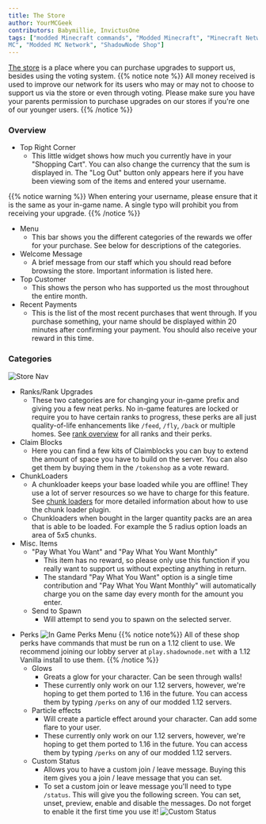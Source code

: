 ```yaml
---
title: The Store
author: YourMCGeek
contributors: Babymillie, InvictusOne
tags: ["modded Minecraft commands", "Modded Minecraft", "Minecraft Network", "ShadowNode", "ShadowNode Modded", "Modded
MC", "Modded MC Network", "ShadowNode Shop"]
---
```


<a href="https://shop.shadownode.net/" target="_blank">The store</a> is a place where you can purchase upgrades to support us, besides using the voting system. 
{{% notice note %}}
All money received is used to improve our network for its users who may or may not to choose to support us via the store or even through voting. Please make sure you have your parents permission to purchase upgrades on our stores if you're one of our younger users.
{{% /notice %}}

### Overview

- Top Right Corner
    - This little widget shows how much you currently have in your "Shopping Cart". You can also change the currency that the sum is displayed in.  The "Log Out" button only appears here if you have been viewing som of the items and entered your username.
    
{{% notice warning %}}
When entering your username, please ensure that it is the same as your in-game name. A single typo will prohibit you from receiving your upgrade.
{{% /notice %}}
- Menu
    - This bar shows you the different categories of the rewards we offer for your purchase. See below for descriptions of the categories. 
- Welcome Message
    - A brief message from our staff which you should read before browsing the store. Important information is listed here.
- Top Customer 
    - This shows the person who has supported us the most throughout the entire month.
- Recent Payments
    - This is the list of the most recent purchases that went through. If you purchase something, your name should be displayed within 20 minutes after confirming your payment. You should also receive your reward in this time. 

### Categories

![Store Nav](/assets/images/store/store_nav.png)
- Ranks/Rank Upgrades
    - These two categories are for changing your in-game prefix and giving you a few neat perks. No in-game features are locked or require you to have certain ranks to progress, these perks are all just quality-of-life enhancements like ```/feed```, ``/fly``, ``/back`` or multiple homes. See [rank overview](/server-info/ranks/) for all ranks and their perks.
- Claim Blocks
    - Here you can find a few kits of Claimblocks you can buy to extend the amount of space you have to build on the server. You can also get them by buying them in the ``/tokenshop`` as a vote reward.
- ChunkLoaders
    - A chunkloader keeps your base loaded while you are offline! They use a lot of server resources so we have to charge for this feature. See [chunk loaders](/home/guides/chunkloaders) for more detailed information about how to use the chunk loader plugin.
    - Chunkloaders when bought in the larger quantity packs are an area that is able to be loaded. For example the 5 radius option loads an area of 5x5 chunks.
- Misc. Items
    - "Pay What You Want" and "Pay What You Want Monthly" 
      - This item has no reward, so please only use this function if you really want to support us without expecting anything in return.
      - The standard "Pay What You Want" option is a single time contribution and "Pay What You Want Monthly" will automatically charge you on the same day every month for the amount you enter.
    - Send to Spawn 
      - Will attempt to send you to spawn on the selected server.
<!--
Crate Keys

    - Crates are kind of like an in game loot box. They give you a change to win a prize for an item that you may want.
    - To find out what is likely to be in a crate check out [the loot table](/home/guides/crates/).
!-->
  
- Perks
![In Game Perks  Menu](/assets/images/store/perks.png)
{{% notice note%}}
All of these shop perks have commands that must be run on a 1.12 client to use. We recommend joining our lobby server at `play.shadownode.net` with a 1.12 Vanilla install to use them.
{{% /notice %}}
    - Glows
      - Greats a glow for your character. Can be seen through walls!
      - These currently only work on our 1.12 servers, however, we're hoping to get them ported to 1.16 in the future. You can access them by typing `/perks` on any of our modded 1.12 servers.
    - Particle effects
      - Will create a particle effect around your character. Can add some flare to your user.      
      - These currently only work on our 1.12 servers, however, we're hoping to get them ported to 1.16 in the future. You can access them by typing `/perks` on any of our modded 1.12 servers.
    - Custom Status
      - Allows you to have a custom join / leave message. Buying this item gives you a join / leave message that you can set.
      - To set a custom join or leave message you'll need to type `/status`. This will give you the following screen. You can set, unset, preview, enable and disable the messages. Do not forget to enable it the first time you use it!
      ![Custom Status](/assets/images/shop/custom-status.png)